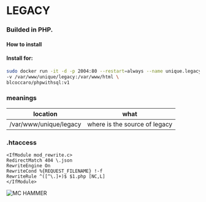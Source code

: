 # LEGACY 
### Builded in PHP.  

#### How to install  

#### Install for:  

```bash
sudo docker run -it -d -p 2004:80 --restart=always --name unique.legacy \
-v /var/www/unique/legacy:/var/www/html \
blcoccaro/phpwithsql:v1
```

### meanings 
| location | what |
| -------- | ----- |
| /var/www/unique/legacy | where is the source of legacy |

### .htaccess
```.htaccess
<IfModule mod_rewrite.c>
RedirectMatch 404 \.json
RewriteEngine On
RewriteCond %{REQUEST_FILENAME} !-f
RewriteRule ^([^\.]+)$ $1.php [NC,L]
</IfModule>
```

![MC HAMMER](https://camo.githubusercontent.com/294d473d32d1d33750ea6a059bcd44cf31398535/687474703a2f2f692e696d6775722e636f6d2f6163484d3330786c2e6a7067)